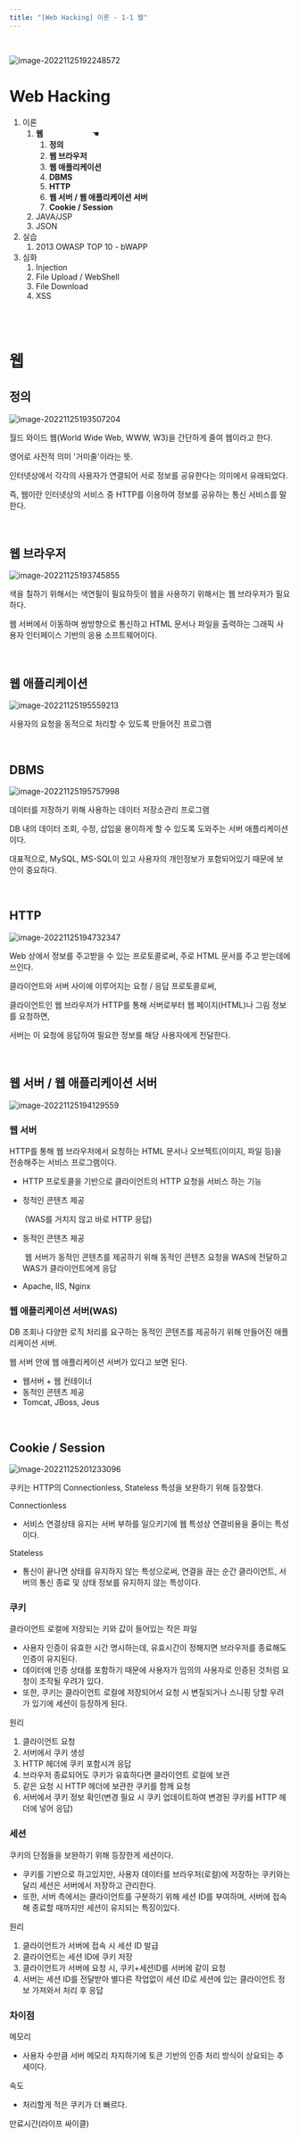```yaml
---
title: "[Web Hacking] 이론 - 1-1 웹"
---
```


<br>

![image-20221125192248572](https://raw.githubusercontent.com/EONION-TH3DB/image_repo/main/img2/image-20221125192248572.png)

# Web Hacking

1. 이론
   1. **웹** &emsp;&emsp;&emsp;&emsp;&emsp;&emsp;☚
      1. **정의**
      2. **웹 브라우저**
      3. **웹 애플리케이션**
      4. **DBMS**
      5. **HTTP**
      6. **웹 서버 / 웹 애플리케이션 서버**
      7. **Cookie / Session**
   2. JAVA/JSP
   3. JSON
2. 실습
   1. 2013 OWASP TOP 10 - bWAPP
3. 심화
   1. Injection
   2. File Upload / WebShell
   3. File Download
   4. XSS

<BR><br>

# 웹

## 정의

![image-20221125193507204](https://raw.githubusercontent.com/EONION-TH3DB/image_repo/main/img2/image-20221125193507204.png)

월드 와이드 웹(World Wide Web, WWW, W3)을 간단하게 줄여 웹이라고 한다.

영어로 사전적 의미 '거미줄'이라는 뜻.

인터넷상에서 각각의 사용자가 연결되어 서로 정보를 공유한다는 의미에서 유래되었다.

즉, 웹이란 인터넷상의 서비스 중 HTTP를 이용하여 정보를 공유하는 통신 서비스를 말한다.

<br>

## 웹 브라우저

![image-20221125193745855](https://raw.githubusercontent.com/EONION-TH3DB/image_repo/main/img2/image-20221125193745855.png)

색을 칠하기 위해서는 색연필이 필요하듯이 웹을 사용하기 위해서는 웹 브라우저가 필요하다.

웹 서버에서 이동하며 쌍방향으로 통신하고 HTML 문서나 파일을 출력하는 그래픽 사용자 인터페이스 기반의 응용 소프트웨어이다.

<br>

## 웹 애플리케이션

![image-20221125195559213](https://raw.githubusercontent.com/EONION-TH3DB/image_repo/main/img2/image-20221125195559213.png)

사용자의 요청을 동적으로 처리할 수 있도록 만들어진 프로그램

<br>

## DBMS

![image-20221125195757998](https://raw.githubusercontent.com/EONION-TH3DB/image_repo/main/img2/image-20221125195757998.png)

데이터를 저장하기 위해 사용하는 데이터 저장소관리 프로그램

DB 내의 데이터 조회, 수정, 삽입을 용이하게 할 수 있도록 도와주는 서버 애플리케이션이다.

대표적으로, MySQL, MS-SQL이 있고 사용자의 개인정보가 포함되어있기 때문에 보안이 중요하다.

<br>

## HTTP

![image-20221125194732347](https://raw.githubusercontent.com/EONION-TH3DB/image_repo/main/img2/image-20221125194732347.png)

Web 상에서 정보를 주고받을 수 있는 프로토콜로써, 주로 HTML 문서를 주고 받는데에 쓰인다.

클라이언트와 서버 사이에 이루어지는 요청 / 응답 프로토콜로써,

클라이언트인 웹 브라우저가 HTTP를 통해 서버로부터 웹 페이지(HTML)나 그림 정보를 요청하면,

서버는 이 요청에 응답하여 필요한 정보를 해당 사용자에게 전달한다.

<br>

## 웹 서버 / 웹 애플리케이션 서버

![image-20221125194129559](https://raw.githubusercontent.com/EONION-TH3DB/image_repo/main/img2/image-20221125194129559.png)

### 웹 서버

HTTP를 통해 웹 브라우저에서 요청하는 HTML 문서나 오브젝트(이미지, 파일 등)을 전송해주는 서비스 프로그램이다.

- HTTP 프로토콜을 기반으로 클라이언트의 HTTP 요청을 서비스 하는 기능

- 정적인 콘텐츠 제공

  ​	(WAS를 거치지 않고 바로 HTTP 응답)

- 동적인 콘텐츠 제공

  ​	웹 서버가 동적인 콘텐츠를 제공하기 위해 동적인 콘텐츠 요청을 WAS에 전달하고 WAS가 클라이언트에게 응답

- Apache, IIS, Nginx

### 웹 애플리케이션 서버(WAS)

 DB 조회나 다양한 로직 처리를 요구하는 동적인 콘텐츠를 제공하기 위해 만들어진 애플리케이션 서버.

웹 서버 안에 웹 애플리케이션 서버가 있다고 보면 된다.

- 웹서버 + 웹 컨테이너
- 동적인 콘텐츠 제공
- Tomcat, JBoss, Jeus

<br>

## Cookie / Session

![image-20221125201233096](https://raw.githubusercontent.com/EONION-TH3DB/image_repo/main/img2/image-20221125201233096.png)

쿠키는 HTTP의 Connectionless, Stateless 특성을 보완하기 위해 등장했다.

Connectionless

- 서비스 연결상태 유지는 서버 부하를 일으키기에 웹 특성상 연결비용을 줄이는 특성이다.

Stateless

- 통신이 끝나면 상태를 유지하지 않는 특성으로써, 연결을 끊는 순간 클라이언트, 서버의 통신 종료 및 상태 정보를 유지하지 않는 특성이다.

### 쿠키

클라이언트 로컬에 저장되는 키와 값이 들어있는 작은 파일

- 사용자 인증이 유효한 시간 명시하는데, 유효시간이 정해지면 브라우저를 종료해도 인증이 유지된다.
- 데이터에 인증 상태를 포함하기 때문에 사용자가 임의의 사용자로 인증된 것처럼 요청이 조작될 우려가 있다.
- 또한, 쿠키는 클라이언트 로컬에 저장되어서 요청 시 변질되거나 스니핑 당할 우려가 있기에 세션이 등장하게 된다.

원리

1. 클라이언트 요청
2. 서버에서 쿠키 생성
3. HTTP 헤더에 쿠키 포함시겨 응답
4. 브라우저 종료되어도 쿠키가 유효하다면 클라이언트 로컬에 보관
5. 같은 요청 시 HTTP 헤더에 보관한 쿠키를 함께 요청
6. 서버에서 쿠키 정보 확인(변경 필요 시 쿠키 업데이트하여 변경된 쿠키를 HTTP 헤더에 넣어 응답)

### 세션

쿠키의 단점들을 보완하기 위해 등장한게 세션이다.

- 쿠키를 기반으로 하고있지만, 사용자 데이터를 브라우저(로컬)에 저장하는 쿠키와는 달리 세션은 서버에서 저장하고 관리한다.
- 또한, 서버 측에서는 클라이언트를 구분하기 위해 세션 ID를 부여하며, 서버에 접속해 종료할 때까지만 세션이 유지되는 특징이있다.

원리

1. 클라이언트가 서버에 접속 시 세션 ID 발급
2. 클라이언트는 세션 ID에 쿠키 저장
3. 클라이언트가 서버에 요청 시, 쿠키+세션ID를 서버에 같이 요청
4. 서버는 세션 ID를 전달받아 별다른 작업없이 세션 ID로 세션에 있는 클라이언트 정보 가져와서 처리 후 응답

### 차이점

메모리

- 사용자 수만큼 서버 메모리 차지하기에 토큰 기반의 인증 처리 방식이 상요되는 추세이다.

속도

- 처리할게 적은 쿠키가 더 빠르다.

만료시간(라이프 싸이클)
